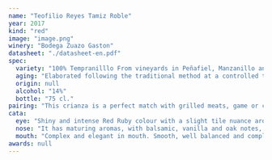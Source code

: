 ```yaml
---
name: "Teofilio Reyes Tamiz Roble"
year: 2017
kind: "red"
image: "image.png"
winery: "Bodega Zuazo Gaston"
datasheet: "./datasheet-en.pdf"
spec:
  variety: "100% Tempranilllo From vineyards in Peñafiel, Manzanillo and Olmos de Peñafiel."
  aging: "Elaborated following the traditional method at a controlled temperature, using grapes with the stems and stalks stripped away. Maturation is completed with a period of aging in American Oak Barrels during 15 months, endowing the wine the most complex aromas without losing its freshness and fruity character."
  origin: null
  alcohol: "14%"
  bottle: "75 cl."
pairing: "This crianza is a perfect match with grilled meats, game or cures cheeses. Serve between 16-18oC."
cata:
  eye: "Shiny and intense Red Ruby colour with a slight tile nuance around the edge."
  nose: "It has maturing aromas, with balsamic, vanilla and oak notes, preserving memories of varietal aromas."
  mouth: "Complex and elegant in mouth. Smooth, well balanced and complex, this wine leaves persistent evolution."
awards: null
---
```

